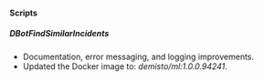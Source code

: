 
#### Scripts

##### DBotFindSimilarIncidents

- Documentation, error messaging, and logging improvements.
- Updated the Docker image to: *demisto/ml:1.0.0.94241*.
